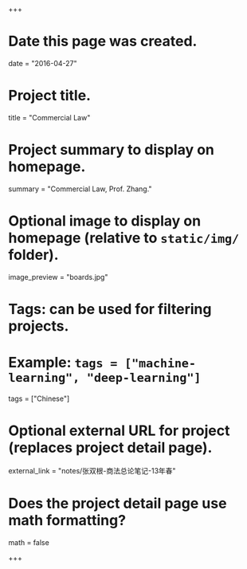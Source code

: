 ﻿+++
# Date this page was created.
date = "2016-04-27"

# Project title.
title = "Commercial Law"

# Project summary to display on homepage.
summary = "Commercial Law, Prof. Zhang."

# Optional image to display on homepage (relative to `static/img/` folder).
image_preview = "boards.jpg"

# Tags: can be used for filtering projects.
# Example: `tags = ["machine-learning", "deep-learning"]`
tags = ["Chinese"]

# Optional external URL for project (replaces project detail page).
external_link = "notes/张双根-商法总论笔记-13年春"

# Does the project detail page use math formatting?
math = false

+++

